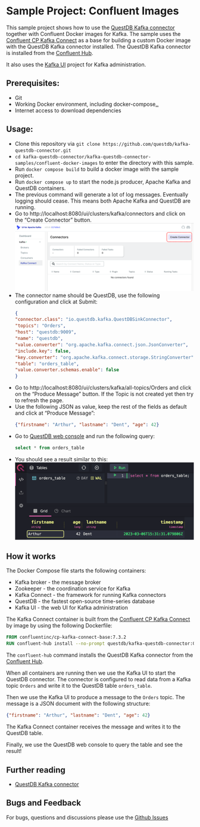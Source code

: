 # Sample Project: Confluent Images
This sample project shows how to use the [QuestDB Kafka connector](https://questdb.io/docs/third-party-tools/kafka/questdb-kafka/) together with Confluent Docker images for Kafka.
The sample uses the [Confluent CP Kafka Connect](https://hub.docker.com/r/confluentinc/cp-kafka-connect-base) as a base for 
building a custom Docker image with the QuestDB Kafka connector installed. The QuestDB Kafka connector is installed from the
[Confluent Hub](https://www.confluent.io/hub/questdb/kafka-questdb-connector).


It also uses the [Kafka UI](https://github.com/provectus/kafka-ui) project for Kafka administration. 

## Prerequisites:
- Git
- Working Docker environment, including docker-compose[..](..)
- Internet access to download dependencies

## Usage:
- Clone this repository via `git clone https://github.com/questdb/kafka-questdb-connector.git`
- `cd kafka-questdb-connector/kafka-questdb-connector-samples/confluent-docker-images` to enter the directory with this sample.
- Run `docker compose build` to build a docker image with the sample project.
- Run `docker compose up` to start the node.js producer, Apache Kafka and QuestDB containers.
- The previous command will generate a lot of log messages. Eventually logging should cease. This means both Apache Kafka and QuestDB are running.
- Go to http://localhost:8080/ui/clusters/kafka/connectors and click on the “Create Connector” button.
    ![screenshot of Kafka UI, with the Create Connector button highlighted](img/create.png)
- The connector name should be QuestDB, use the following configuration and click at Submit:
    ```json
  {
    "connector.class": "io.questdb.kafka.QuestDBSinkConnector",
    "topics": "Orders",
    "host": "questdb:9009",
    "name": "questdb",
    "value.converter": "org.apache.kafka.connect.json.JsonConverter",
    "include.key": false,
    "key.converter": "org.apache.kafka.connect.storage.StringConverter",
    "table": "orders_table",
    "value.converter.schemas.enable": false
  }
    ```
- Go to http://localhost:8080/ui/clusters/kafka/all-topics/Orders and click on the “Produce Message” button. If the Topic is not created yet then try to refresh the page.
- Use the following JSON as value, keep the rest of the fields as default and click at “Produce Message”:
    ```json
  {"firstname": "Arthur", "lastname": "Dent", "age": 42}
    ```
- Go to [QuestDB web console](http://localhost:9000) and run the following query:
    ```sql
    select * from orders_table
    ```
- You should see a result similar to this:
    ![screenshot of QuestDB web console, with the result of the query](img/questdb.png)

## How it works
The Docker Compose file starts the following containers:
- Kafka broker - the message broker
- Zookeeper - the coordination service for Kafka
- Kafka Connect - the framework for running Kafka connectors
- QuestDB - the fastest open-source time-series database
- Kafka UI - the web UI for Kafka administration

The Kafka Connect container is built from the [Confluent CP Kafka Connect](https://hub.docker.com/r/confluentinc/cp-kafka-connect-base) by image by using the following Dockerfile:
```dockerfile
FROM confluentinc/cp-kafka-connect-base:7.3.2
RUN confluent-hub install --no-prompt questdb/kafka-questdb-connector:0.6
```
The `confluent-hub` command installs the QuestDB Kafka connector from the [Confluent Hub](https://www.confluent.io/hub/questdb/kafka-questdb-connector).

When all containers are running then we use the Kafka UI to start the QuestDB connector. The connector is configured to read data from a Kafka topic `Orders` and write it to the QuestDB table `orders_table`.

Then we use the Kafka UI to produce a message to the `Orders` topic. The message is a JSON document with the following structure:
```json
{"firstname": "Arthur", "lastname": "Dent", "age": 42}
```
The Kafka Connect container receives the message and writes it to the QuestDB table.

Finally, we use the QuestDB web console to query the table and see the result!

## Further reading
- [QuestDB Kafka connector](https://questdb.io/docs/third-party-tools/kafka/questdb-kafka/)

## Bugs and Feedback
For bugs, questions and discussions please use the [Github Issues](https://github.com/questdb/kafka-questdb-connector/issues/new)